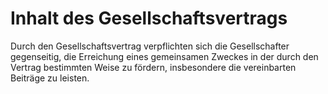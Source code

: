 # Inhalt des Gesellschaftsvertrags

Durch den Gesellschaftsvertrag verpflichten sich die Gesellschafter gegenseitig, die Erreichung eines gemeinsamen Zweckes in der durch den Vertrag bestimmten Weise zu fördern, insbesondere die vereinbarten Beiträge zu leisten.